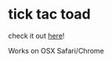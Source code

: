 # tick tac toad

check it out <a href="https://heidijiang.github.io/tick-tac-toad">here</a>!

Works on OSX Safari/Chrome
